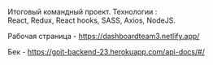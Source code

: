 Итоговый командный проект. 
Технологии :  
React, Redux, React hooks, SASS, Axios,
NodeJS.

Рабочая страница - https://dashboardteam3.netlify.app/


Бек - https://goit-backend-23.herokuapp.com/api-docs/#/ 
